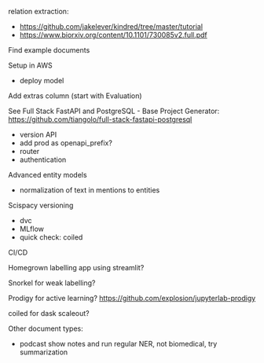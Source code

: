 relation extraction:
- https://github.com/jakelever/kindred/tree/master/tutorial
- https://www.biorxiv.org/content/10.1101/730085v2.full.pdf

Find example documents

Setup in AWS
- deploy model

Add extras column (start with Evaluation)

See Full Stack FastAPI and PostgreSQL - Base Project Generator:
https://github.com/tiangolo/full-stack-fastapi-postgresql

- version API
- add prod as openapi_prefix?
- router
- authentication

Advanced entity models

- normalization of text in mentions to entities

Scispacy versioning
- dvc
- MLflow
- quick check: coiled

CI/CD


Homegrown labelling app using streamlit?

Snorkel for weak labelling?

Prodigy for active learning? https://github.com/explosion/jupyterlab-prodigy

coiled for dask scaleout?

Other document types:
- podcast show notes and run regular NER, not biomedical, try summarization
